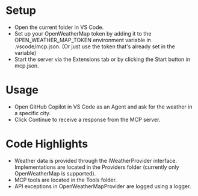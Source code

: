 # Setup
- Open the current folder in VS Code.
- Set up your OpenWeatherMap token by adding it to the OPEN_WEATHER_MAP_TOKEN environment variable in .vscode/mcp.json. (Or just use the token that's already set in the variable) 
- Start the server via the Extensions tab or by clicking the Start button in mcp.json.

# Usage
- Open GitHub Copilot in VS Code as an Agent and ask for the weather in a specific city.
- Click Continue to receive a response from the MCP server.

# Code Highlights
- Weather data is provided through the IWeatherProvider interface. Implementations are located in the Providers folder (currently only OpenWeatherMap is supported).
- MCP tools are located in the Tools folder.
- API exceptions in OpenWeatherMapProvider are logged using a logger.
